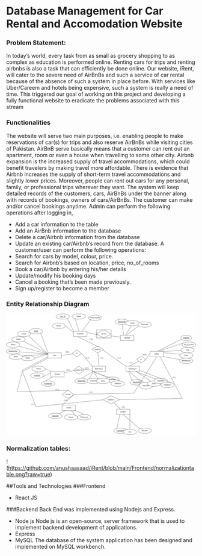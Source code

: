 # Database Management for Car Rental and Accomodation Website
### Problem Statement:
In today’s world, every task from as small as grocery shopping to as complex as education is performed online. Renting cars for trips and renting airbnbs is also a task that can efficiently be done online. Our website, iRent, will cater to the severe need of AirBnBs and such a service of car rental because of the absence of such a system in place before. With services like Uber/Careem and hotels being expensive, such a system is really a need of time. This triggered our goal of working on this project and developing a fully functional website to eradicate the problems associated with this stream

### Functionalities
The website will serve two main purposes, i.e. enabling people to make reservations of car(s) for trips and also reserve AirBnBs while visiting cities of Pakistan. AirBnB serve basically means that a customer can rent out an apartment, room or even a house when travelling to some other city. Airbnb expansion is the increased supply of travel accommodations, which could benefit travelers by making travel more affordable. There is evidence that Airbnb increases the supply of short-term travel accommodations and slightly lower prices. Moreover, people can rent out cars for any personal, family, or professional trips wherever they want. The system will keep detailed records of the customers, cars, AirBnBs under the banner along with records of bookings, owners of cars/AirBnBs. The customer can make and/or cancel bookings anytime. 
Admin can perform the following operations after logging in, 
-	Add a car information to the table
-	Add an AirBnb information to the database 
-	Delete a car/Airbnb information from the database
-	Update an existing car/Airbnb’s record from the database. 
A customer/user can perform the following operations: 
-	Search for cars by model, colour, price. 
-	Search for Airbnb’s based on location, price, no_of_rooms
-	Book a car/Airbnb by entering his/her details
-	Update/modify his booking days 
-	Cancel a booking that’s been made previously. 
-	Sign up/register to become a member 

### Entity Relationship Diagram
![111](https://github.com/anushaasaad/iRent/blob/main/Frontend/erd.png?raw=true)

### Normalization tables:
!(https://github.com/anushaasaad/iRent/blob/main/Frontend/normalizationtable.png?raw=true)

##Tools and Technologies
###Frontend
-	React JS 

###Backend
Back End was implemented using Nodejs and Express. 
-	Node js 
Node js is an open-source, server framework that is used to implement backend development of applications. 
-	Express
-	MySQL 
The database of the system application has been designed and implemented on MySQL workbench.
